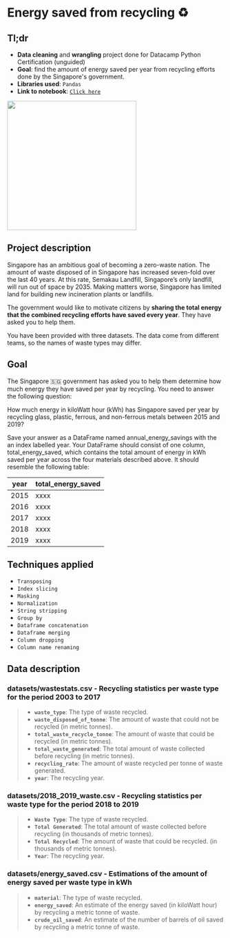 # Energy saved from recycling ♻️

## Tl;dr
- **Data cleaning** and **wrangling** project done for Datacamp Python Certification (unguided)
- **Goal**: find the amount of energy saved per year from recycling efforts done by the Singapore's government.
- **Libraries used**: `Pandas`
- **Link to notebook**: [`Click here`](https://github.com/gpozzi/python-analytics-projects/blob/main/energy_saved/energy_saved.ipynb)
<img src="https://image.freepik.com/vector-gratis/especialista-planta-reciclaje-plastico-materia-prima-papelera-reciclaje-mecanico-reciclaje-plasticos-concepto-reutilizacion-materiales-desecho-ilustracion-aislada-bluevector-coral-rosado_335657-1397.jpg" width=300>

## Project description

Singapore has an ambitious goal of becoming a zero-waste nation. The amount of waste disposed of in Singapore has increased seven-fold over the last 40 years. At this rate, Semakau Landfill, Singapore’s only landfill, will run out of space by 2035. Making matters worse, Singapore has limited land for building new incineration plants or landfills.

The government would like to motivate citizens by **sharing the total energy that the combined recycling efforts have saved every year**. They have asked you to help them.

You have been provided with three datasets. The data come from different teams, so the names of waste types may differ.

## Goal

The Singapore 🇸🇬 government has asked you to help them determine how much energy they have saved per year by recycling. You need to answer the following question:

How much energy in kiloWatt hour (kWh) has Singapore saved per year by recycling glass, plastic, ferrous, and non-ferrous metals between 2015 and 2019?

Save your answer as a DataFrame named annual_energy_savings with the an index labelled year. Your DataFrame should consist of one column, total_energy_saved, which contains the total amount of energy in kWh saved per year across the four materials described above. It should resemble the following table:

year |	total_energy_saved
| ------ | ----------- |
2015 |	xxxx
2016 |	xxxx
2017 |	xxxx
2018 |	xxxx
2019 |	xxxx

## Techniques applied
- `Transposing`
- `Index slicing`
- `Masking`
- `Normalization`
- `String stripping`
- `Group by`
- `Dataframe concatenation`
- `Dataframe merging`
- `Column dropping`
- `Column name renaming`

## Data description

### datasets/wastestats.csv - Recycling statistics per waste type for the period 2003 to 2017
> - **`waste_type`**: The type of waste recycled.
> - **`waste_disposed_of_tonne`**: The amount of waste that could not be recycled (in metric tonnes).
> - **`total_waste_recycle_tonne`**: The amount of waste that could be recycled (in metric tonnes).
> - **`total_waste_generated`**: The total amount of waste collected before recycling (in metric tonnes).
> - **`recycling_rate`**: The amount of waste recycled per tonne of waste generated.
> - **`year`**: The recycling year.

### datasets/2018_2019_waste.csv - Recycling statistics per waste type for the period 2018 to 2019
> - **`Waste Type`**: The type of waste recycled.
> - **`Total Generated`**: The total amount of waste collected before recycling (in thousands of metric tonnes).
> - **`Total Recycled`**: The amount of waste that could be recycled. (in thousands of metric tonnes).
> - **`Year`**: The recycling year.

### datasets/energy_saved.csv - Estimations of the amount of energy saved per waste type in kWh
> - **`material`**: The type of waste recycled.
> - **`energy_saved`**: An estimate of the energy saved (in kiloWatt hour) by recycling a metric tonne of waste.
> - **`crude_oil_saved`**: An estimate of the number of barrels of oil saved by recycling a metric tonne of waste.
